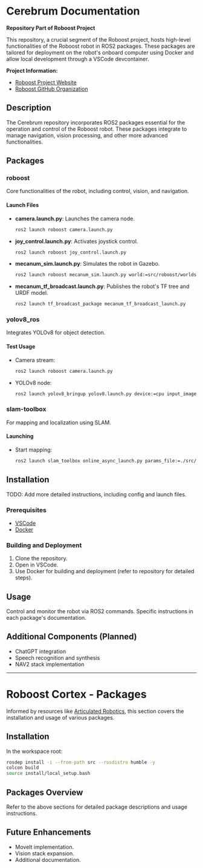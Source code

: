 # Cerebrum Documentation

**Repository Part of Roboost Project**

This repository, a crucial segment of the Roboost project, hosts high-level functionalities of the Roboost robot in ROS2 packages. These packages are tailored for deployment on the robot's onboard computer using Docker and allow local development through a VSCode devcontainer.

**Project Information:**

- [Roboost Project Website](https://www.technologiehub.at/Roboost)
- [Roboost GitHub Organization](https://github.com/Roboost-Robotics)

## Description

The Cerebrum repository incorporates ROS2 packages essential for the operation and control of the Roboost robot. These packages integrate to manage navigation, vision processing, and other more advanced functionalities.

## Packages

### roboost

Core functionalities of the robot, including control, vision, and navigation.

#### Launch Files

- **camera.launch.py**: Launches the camera node.

  ```bash
  ros2 launch roboost camera.launch.py
  ```

- **joy_control.launch.py**: Activates joystick control.

  ```bash
  ros2 launch roboost joy_control.launch.py
  ```

- **mecanum_sim.launch.py**: Simulates the robot in Gazebo.

  ```bash
  ros2 launch roboost mecanum_sim.launch.py world:=src/roboost/worlds/home.world
  ```

- **mecanum_tf_broadcast.launch.py**: Publishes the robot's TF tree and URDF model.

  ```bash
  ros2 launch tf_broadcast_package mecanum_tf_broadcast_launch.py
  ```

### yolov8_ros

Integrates YOLOv8 for object detection.

#### Test Usage

- Camera stream:

  ```bash
  ros2 launch roboost camera.launch.py
  ```

- YOLOv8 node:

  ```bash
  ros2 launch yolov8_bringup yolov8.launch.py device:=cpu input_image_topic:=/image_raw
  ```

### slam-toolbox

For mapping and localization using SLAM.

#### Launching

- Start mapping:

  ```bash
  ros2 launch slam_toolbox online_async_launch.py params_file:=./src/roboost/config/mapper_params_online_async.yaml
  ```

## Installation

TODO: Add more detailed instructions, including config and launch files.

### Prerequisites

- [VSCode](https://code.visualstudio.com/)
- [Docker](https://www.docker.com/)

### Building and Deployment

1. Clone the repository.
2. Open in VSCode.
3. Use Docker for building and deployment (refer to repository for detailed steps).

## Usage

Control and monitor the robot via ROS2 commands. Specific instructions in each package's documentation.

## Additional Components (Planned)

- ChatGPT integration
- Speech recognition and synthesis
- NAV2 stack implementation

---

# Roboost Cortex - Packages

Informed by resources like [Articulated Robotics](https://www.youtube.com/watch?v=CwdbsvcpOHM&ab_channel=ArticulatedRobotics), this section covers the installation and usage of various packages.

## Installation

In the workspace root:

```bash
rosdep install -i --from-path src --rosdistro humble -y
colcon build
source install/local_setup.bash
```

## Packages Overview

Refer to the above sections for detailed package descriptions and usage instructions.

## Future Enhancements

- MoveIt implementation.
- Vision stack expansion.
- Additional documentation.

